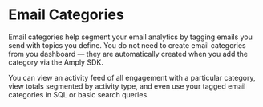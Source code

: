 # Email Categories

Email categories help segment your email analytics by tagging emails you send with topics you define. You do not need to create email categories from you dashboard — they are automatically created when you add the category via the Amply SDK.

You can view an activity feed of all engagement with a particular category, view totals segmented by activity type, and even use your tagged email categories in SQL or basic search queries.